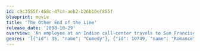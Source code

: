 ```yaml
---
id: c9c3555f-458c-47c4-aeb2-b26b10ef855f
blueprint: movie
title: 'The Other End of the Line'
release_date: '2008-10-29'
overview: 'An employee at an Indian call-center travels to San Francisco to be with a guy she falls for over the phone'
genres: '[{"id": 35, "name": "Comedy"}, {"id": 10749, "name": "Romance"}]'
---
```

